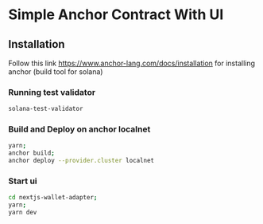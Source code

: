 # Simple Anchor Contract With UI

## Installation

Follow this link https://www.anchor-lang.com/docs/installation for installing anchor (build tool for solana) 

### Running test validator
```bash
solana-test-validator 
```

### Build and Deploy on anchor localnet
```bash
yarn;
anchor build;
anchor deploy --provider.cluster localnet
```

### Start ui
```bash
cd nextjs-wallet-adapter;
yarn;
yarn dev
```



